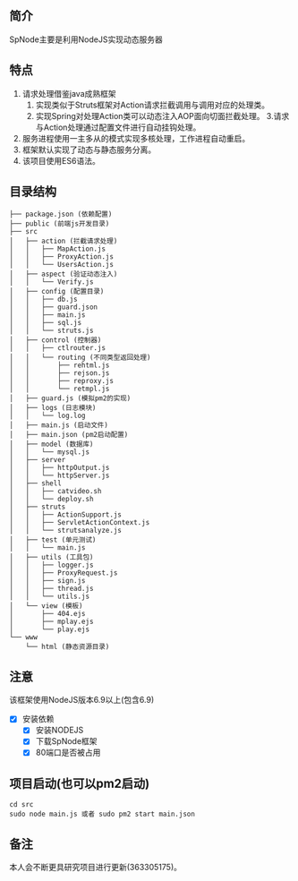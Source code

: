 ## 简介

SpNode主要是利用NodeJS实现动态服务器

## 特点
1. 请求处理借鉴java成熟框架
    1. 实现类似于Struts框架对Action请求拦截调用与调用对应的处理类。
    2. 实现Spring对处理Action类可以动态注入AOP面向切面拦截处理。
    3.请求与Action处理通过配置文件进行自动挂钩处理。
2. 服务进程使用一主多从的模式实现多核处理，工作进程自动重启。
3. 框架默认实现了动态与静态服务分离。
4. 该项目使用ES6语法。
## 目录结构
```
├── package.json (依赖配置)
├── public (前端js开发目录)
├── src
│   ├── action (拦截请求处理)
│   │   ├── MapAction.js
│   │   ├── ProxyAction.js
│   │   └── UsersAction.js
│   ├── aspect (验证动态注入)
│   │   └── Verify.js
│   ├── config (配置目录)
│   │   ├── db.js
│   │   ├── guard.json
│   │   ├── main.js
│   │   ├── sql.js
│   │   └── struts.js
│   ├── control (控制器)
│   │   ├── ctlrouter.js
│   │   └── routing (不同类型返回处理)
│   │       ├── rehtml.js
│   │       ├── rejson.js
│   │       ├── reproxy.js
│   │       └── retmpl.js
│   ├── guard.js (模拟pm2的实现)
│   ├── logs (日志模块)
│   │   └── log.log
│   ├── main.js (启动文件)
│   ├── main.json (pm2启动配置)
│   ├── model (数据库)
│   │   └── mysql.js
│   ├── server
│   │   ├── httpOutput.js
│   │   └── httpServer.js
│   ├── shell
│   │   ├── catvideo.sh
│   │   └── deploy.sh
│   ├── struts 
│   │   ├── ActionSupport.js
│   │   ├── ServletActionContext.js
│   │   └── strutsanalyze.js
│   ├── test (单元测试)
│   │   └── main.js
│   ├── utils (工具包)
│   │   ├── logger.js
│   │   ├── ProxyRequest.js
│   │   ├── sign.js
│   │   ├── thread.js
│   │   └── utils.js
│   └── view (模板)
│       ├── 404.ejs
│       ├── mplay.ejs
│       └── play.ejs
└── www
    └── html (静态资源目录)
```
## 注意

该框架使用NodeJS版本6.9以上(包含6.9)
- [x] 安装依赖
  - [x] 安装NODEJS
  - [x] 下载SpNode框架
  - [x] 80端口是否被占用

## 项目启动(也可以pm2启动)

```
cd src
sudo node main.js 或者 sudo pm2 start main.json
```
## 备注

本人会不断更具研究项目进行更新(363305175)。


